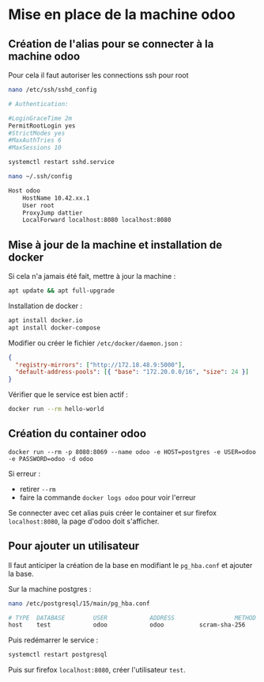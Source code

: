 # Mise en place de la machine odoo

## Création de l'alias pour se connecter à la machine odoo

Pour cela il faut autoriser les connections ssh pour root
```sh
nano /etc/ssh/sshd_config
```

```sh
# Authentication:

#LoginGraceTime 2m
PermitRootLogin yes
#StrictModes yes
#MaxAuthTries 6
#MaxSessions 10
```
```sh
systemctl restart sshd.service
```

```sh
nano ~/.ssh/config
```

```sh
Host odoo
    HostName 10.42.xx.1
    User root
    ProxyJump dattier
    LocalForward localhost:8080 localhost:8080
```

## Mise à jour de la machine et installation de docker

Si cela n'a jamais été fait, mettre à jour la machine :

```sh
apt update && apt full-upgrade
```

Installation de docker :

```sh
apt install docker.io
apt install docker-compose
```

Modifier ou créer le fichier `/etc/docker/daemon.json` :

```json
{
  "registry-mirrors": ["http://172.18.48.9:5000"],
  "default-address-pools": [{ "base": "172.20.0.0/16", "size": 24 }]
}
```

Vérifier que le service est bien actif :

```sh
docker run --rm hello-world
```

## Création du container odoo

```
docker run --rm -p 8080:8069 --name odoo -e HOST=postgres -e USER=odoo -e PASSWORD=odoo -d odoo
```

Si erreur :

- retirer `--rm`
- faire la commande `docker logs odoo` pour voir l'erreur

Se connecter avec cet alias puis créer le container et sur firefox `localhost:8080`, la page d'odoo doit s'afficher.

## Pour ajouter un utilisateur

Il faut anticiper la création de la base en modifiant le `pg_hba.conf` et ajouter la base.

Sur la machine postgres :

```sh
nano /etc/postgresql/15/main/pg_hba.conf
```

```sh
# TYPE  DATABASE        USER            ADDRESS                 METHOD
host    test            odoo            odoo          scram-sha-256
```

Puis redémarrer le service :

```sh
systemctl restart postgresql
```

Puis sur firefox `localhost:8080`, créer l'utilisateur `test`.
